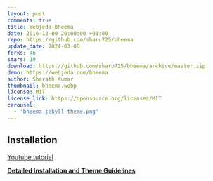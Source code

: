 ```yaml
---
layout: post
comments: true
title: Webjeda Bheema
date: 2016-12-09 20:00:00 +01:00
repo: https://github.com/sharu725/bheema
update_date: 2024-03-08
forks: 46
stars: 19
download: https://github.com/sharu725/bheema/archive/master.zip
demo: https://webjeda.com/bheema
author: Sharath Kumar
thumbnail: bheema.webp
license: MIT
license_link: https://opensource.org/licenses/MIT
carousel:
  - 'bheema-jekyll-theme.png'
---
```


## Installation

[Youtube tutorial](https://www.youtube.com/embed/T2nx6tj-ZH4)

[**Detailed Installation and Theme Guidelines**](https://blog.webjeda.com/jekyll-themes/)
